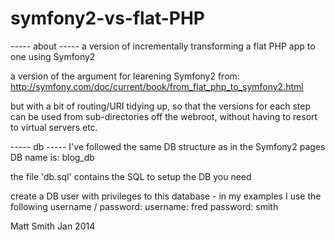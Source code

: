 symfony2-vs-flat-PHP
====================

----- about -----
a version of incrementally transforming a flat PHP app to one using Symfony2

a version of the argument for learening Symfony2 from:
http://symfony.com/doc/current/book/from_flat_php_to_symfony2.html

but with a bit of routing/URI tidying up, so that the versions for each step can be used from sub-directories off the webroot, without having to resort to virtual servers etc.

----- db -----
I've followed the same DB structure as in the Symfony2 pages
DB name is: blog_db

the file 'db.sql' contains the SQL to setup the DB you need

create a DB user with privileges to this database - in my examples I use the following username / password:
username: fred
password: smith


Matt Smith
Jan 2014
